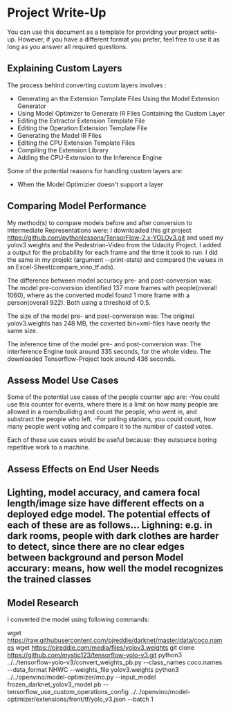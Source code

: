 # Project Write-Up

You can use this document as a template for providing your project write-up. However, if you
have a different format you prefer, feel free to use it as long as you answer all required
questions.

## Explaining Custom Layers

The process behind converting custom layers involves :
- Generating an the Extension Template Files Using the Model Extension Generator
- Using Model Optimizer to Generate IR Files Containing the Custom Layer
- Editing the Extractor Extension Template File
- Editing the Operation Extension Template File
- Generating the Model IR Files
- Editing the CPU Extension Template Files
- Compiling the Extension Library
- Adding the CPU-Extension to the Inference Engine


Some of the potential reasons for handling custom layers are:
- When the Model Optimizier doesn't support a layer

## Comparing Model Performance

My method(s) to compare models before and after conversion to Intermediate Representations
were:
I downloaded this git project https://github.com/pythonlessons/TensorFlow-2.x-YOLOv3.git and used my yolov3 weights and the Pedestrian-Video from the Udacity Project. I added a output for the probability for each frame and the time it took to run. I did the same in my projekt (argument --print-stats) and compared the values in an Excel-Sheet(compare_vino_tf.ods).

The difference between model accuracy pre- and post-conversion was: The model pre-conversion identified 137 more frames with people(overall 1060), where as the converted model found 1 more frame with a person(overall 922). Both using a threshold of 0.5.

The size of the model pre- and post-conversion was: The original yolov3.weights has 248 MB, the coverted bin+xml-files have nearly the same size.

The inference time of the model pre- and post-conversion was: The interference Engine took around 335 seconds, for the whole video. The downloaded Tensorflow-Project took around 436 seconds.

## Assess Model Use Cases

Some of the potential use cases of the people counter app are:
-You could use this counter for events, where there is a limit on how many people are allowed in a room/builidng and count the people, who went in, and substract the people who left.
-For polling stations, you could count, how many people went voting and compare it to the number of casted votes. 

Each of these use cases would be useful because:
they outsource boring repetitive work to a machine.

## Assess Effects on End User Needs

Lighting, model accuracy, and camera focal length/image size have different effects on a
deployed edge model. The potential effects of each of these are as follows...
Lighning:
    e.g. in dark rooms, people with dark clothes are harder to detect, since there are no clear edges between background and person
Model accurary:
    means, how well the model recognizes the trained classes
- 

## Model Research

I converted the model using following commands:

wget https://raw.githubusercontent.com/pjreddie/darknet/master/data/coco.names
wget https://pjreddie.com/media/files/yolov3.weights
git clone https://github.com/mystic123/tensorflow-yolo-v3.git
python3 ../../tensorflow-yolo-v3/convert_weights_pb.py --class_names coco.names --data_format NHWC --weights_file yolov3.weights
python3 ../../openvino/model-optimizer/mo.py --input_model frozen_darknet_yolov3_model.pb --tensorflow_use_custom_operations_config ../../openvino/model-optimizer/extensions/front/tf/yolo_v3.json --batch 1
